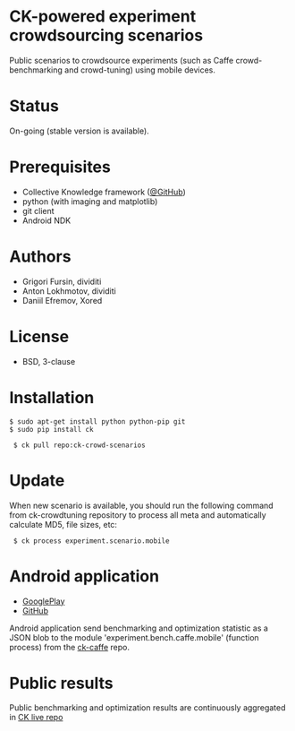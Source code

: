 CK-powered experiment crowdsourcing scenarios
=============================================

Public scenarios to crowdsource experiments (such as Caffe 
crowd-benchmarking and crowd-tuning) using mobile devices.

Status
======
On-going (stable version is available).

Prerequisites
=============
* Collective Knowledge framework ([@GitHub](http://github.com/ctuning/ck))
* python (with imaging and matplotlib)
* git client
* Android NDK

Authors
=======

* Grigori Fursin, dividiti
* Anton Lokhmotov, dividiti
* Daniil Efremov, Xored

License
=======
* BSD, 3-clause

Installation
============

```
$ sudo apt-get install python python-pip git
$ sudo pip install ck
```

```
 $ ck pull repo:ck-crowd-scenarios
```

Update
======

When new scenario is available, you should run the following command
from ck-crowdtuning repository to process all meta
and automatically calculate MD5, file sizes, etc:

```
 $ ck process experiment.scenario.mobile
```

Android application
===================

* [GooglePlay](https://play.google.com/store/apps/details?id=openscience.crowdsource.video.experiments)
* [GitHub](https://github.com/dividiti/crowdsource-video-experiments-on-android)

Android application send benchmarking and optimization statistic as a JSON blob
to the module 'experiment.bench.caffe.mobile' (function process) 
from the [ck-caffe](https://github.com/dividiti/ck-caffe) repo.

Public results
==============

Public benchmarking and optimization results are continuously
aggregated in [CK live repo](http://cKnowledge.org/repo)
